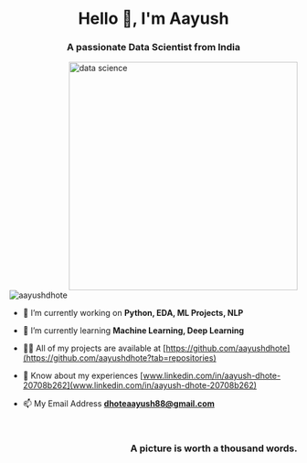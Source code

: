 <h1 align="center">Hello 👋, I'm Aayush </h1>
<h3 align="center">A passionate Data Scientist from India</h3>

<img align="right" alt="data science" width="400" src="https://www.aalpha.net/wp-content/uploads/2019/10/data-science-giphy.gif">

<p align="left"> <img src="https://komarev.com/ghpvc/?username=aayushdhote&label=Profile%20views&color=0e75b6&style=flat" alt="aayushdhote" /> </p>

- 🔭 I’m currently working on **Python, EDA, ML Projects, NLP**

- 🌱 I’m currently learning **Machine Learning, Deep Learning**

- 👨‍💻 All of my projects are available at [https://github.com/aayushdhote](https://github.com/aayushdhote?tab=repositories)

- 📄 Know about my experiences [www.linkedin.com/in/aayush-dhote-20708b262](www.linkedin.com/in/aayush-dhote-20708b262)

- 📫 My Email Address **dhoteaayush88@gmail.com**

<br>
<h3 align="right">A picture is worth a thousand words.</h4>
